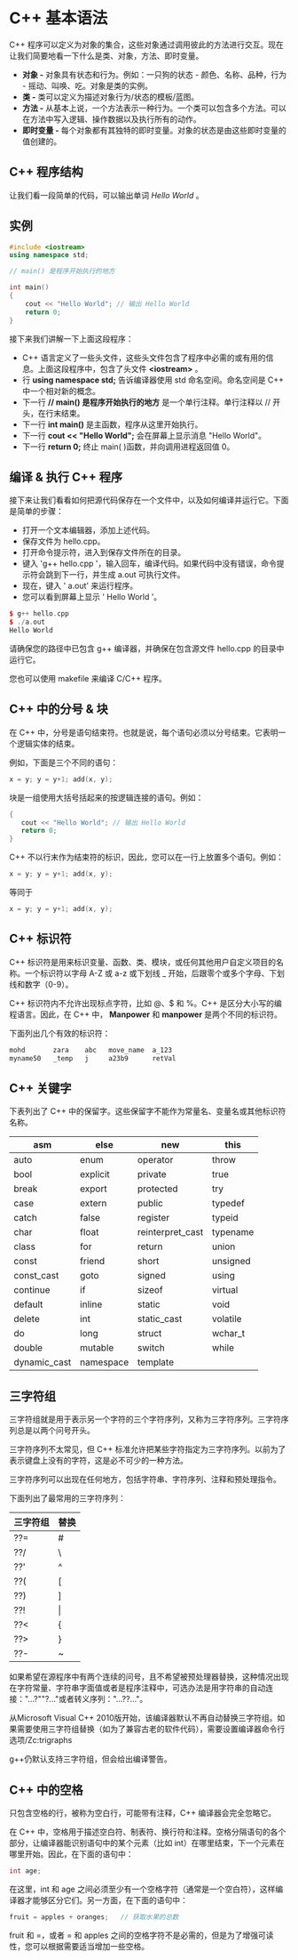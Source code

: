 # C++ 基本语法

C++ 程序可以定义为对象的集合，这些对象通过调用彼此的方法进行交互。现在让我们简要地看一下什么是类、对象，方法、即时变量。

 * **对象 -**  对象具有状态和行为。例如：一只狗的状态 - 颜色、名称、品种，行为 - 摇动、叫唤、吃。对象是类的实例。
 * **类 -**  类可以定义为描述对象行为/状态的模板/蓝图。
 * **方法 -**  从基本上说，一个方法表示一种行为。一个类可以包含多个方法。可以在方法中写入逻辑、操作数据以及执行所有的动作。
 * **即时变量 -**  每个对象都有其独特的即时变量。对象的状态是由这些即时变量的值创建的。

## C++ 程序结构

让我们看一段简单的代码，可以输出单词  _Hello World_ 。

## 实例

```C++
#include <iostream>
using namespace std;

// main() 是程序开始执行的地方

int main()
{
    cout << "Hello World"; // 输出 Hello World
    return 0;
}
```

接下来我们讲解一下上面这段程序：

 * C++ 语言定义了一些头文件，这些头文件包含了程序中必需的或有用的信息。上面这段程序中，包含了头文件  **&lt;iostream&gt;** 。
 * 行  **using namespace std;**  告诉编译器使用 std 命名空间。命名空间是 C++ 中一个相对新的概念。
 * 下一行  **// main() 是程序开始执行的地方**  是一个单行注释。单行注释以 // 开头，在行末结束。
 * 下一行  **int main()**  是主函数，程序从这里开始执行。
 * 下一行  **cout &lt;&lt; "Hello World";**  会在屏幕上显示消息 "Hello World"。
 * 下一行  **return 0;**  终止 main( )函数，并向调用进程返回值 0。

## 编译 &amp; 执行 C++ 程序

接下来让我们看看如何把源代码保存在一个文件中，以及如何编译并运行它。下面是简单的步骤：

 * 打开一个文本编辑器，添加上述代码。
 * 保存文件为 hello.cpp。
 * 打开命令提示符，进入到保存文件所在的目录。
 * 键入 'g++ hello.cpp '，输入回车，编译代码。如果代码中没有错误，命令提示符会跳到下一行，并生成 a.out 可执行文件。
 * 现在，键入 ' a.out' 来运行程序。
 * 您可以看到屏幕上显示 ' Hello World '。

```C++
$ g++ hello.cpp
$ ./a.out
Hello World
```

请确保您的路径中已包含 g++ 编译器，并确保在包含源文件 hello.cpp 的目录中运行它。

您也可以使用 makefile 来编译 C/C++ 程序。

## C++ 中的分号 &amp; 块

在 C++ 中，分号是语句结束符。也就是说，每个语句必须以分号结束。它表明一个逻辑实体的结束。

例如，下面是三个不同的语句：

```C++
x = y; y = y+1; add(x, y);
```

块是一组使用大括号括起来的按逻辑连接的语句。例如：

```C++
{
   cout << "Hello World"; // 输出 Hello World
   return 0;
}
```

C++ 不以行末作为结束符的标识，因此，您可以在一行上放置多个语句。例如：

```C++
x = y; y = y+1; add(x, y);
```

等同于

```C++
x = y; y = y+1; add(x, y);
```

## C++ 标识符

C++ 标识符是用来标识变量、函数、类、模块，或任何其他用户自定义项目的名称。一个标识符以字母 A-Z 或 a-z 或下划线 _ 开始，后跟零个或多个字母、下划线和数字（0-9）。

C++ 标识符内不允许出现标点字符，比如 @、$ 和 %。C++ 是区分大小写的编程语言。因此，在 C++ 中， **Manpower**  和  **manpower**  是两个不同的标识符。

下面列出几个有效的标识符：

```C++
mohd       zara    abc   move_name  a_123
myname50   _temp   j     a23b9      retVal
```

## C++ 关键字

下表列出了 C++ 中的保留字。这些保留字不能作为常量名、变量名或其他标识符名称。

| asm | else | new | this |
| ---- | ---- | ---- | ---- |
| auto | enum | operator | throw |
| bool | explicit | private | true |
| break | export | protected | try |
| case | extern | public | typedef |
| catch | false | register | typeid |
| char | float | reinterpret_cast | typename |
| class | for | return | union |
| const | friend | short | unsigned |
| const_cast | goto | signed | using |
| continue | if | sizeof | virtual |
| default | inline | static | void |
| delete | int | static_cast | volatile |
| do | long | struct | wchar_t |
| double | mutable | switch | while |
| dynamic_cast | namespace | template | &nbsp; |

## 三字符组

三字符组就是用于表示另一个字符的三个字符序列，又称为三字符序列。三字符序列总是以两个问号开头。

三字符序列不太常见，但 C++ 标准允许把某些字符指定为三字符序列。以前为了表示键盘上没有的字符，这是必不可少的一种方法。

三字符序列可以出现在任何地方，包括字符串、字符序列、注释和预处理指令。

下面列出了最常用的三字符序列：

| 三字符组 | 替换 |
| ---- | ---- |
| ??= | # |
| ??/ | \ |
| ??' | ^ |
| ??( | [ |
| ??) | ] |
| ??! | &#124; |
| ??&lt; | { |
| ??&gt; | } |
| ??- | ~ |

如果希望在源程序中有两个连续的问号，且不希望被预处理器替换，这种情况出现在字符常量、字符串字面值或者是程序注释中，可选办法是用字符串的自动连接："...?""?..."或者转义序列："...?\?..."。

从Microsoft Visual C++ 2010版开始，该编译器默认不再自动替换三字符组。如果需要使用三字符组替换（如为了兼容古老的软件代码），需要设置编译器命令行选项/Zc:trigraphs

g++仍默认支持三字符组，但会给出编译警告。

## C++ 中的空格

只包含空格的行，被称为空白行，可能带有注释，C++ 编译器会完全忽略它。

在 C++ 中，空格用于描述空白符、制表符、换行符和注释。空格分隔语句的各个部分，让编译器能识别语句中的某个元素（比如 int）在哪里结束，下一个元素在哪里开始。因此，在下面的语句中：

```C++
int age;
```

在这里，int 和 age 之间必须至少有一个空格字符（通常是一个空白符），这样编译器才能够区分它们。另一方面，在下面的语句中：

```C++
fruit = apples + oranges;   // 获取水果的总数
```

fruit 和 =，或者 = 和 apples 之间的空格字符不是必需的，但是为了增强可读性，您可以根据需要适当增加一些空格。
